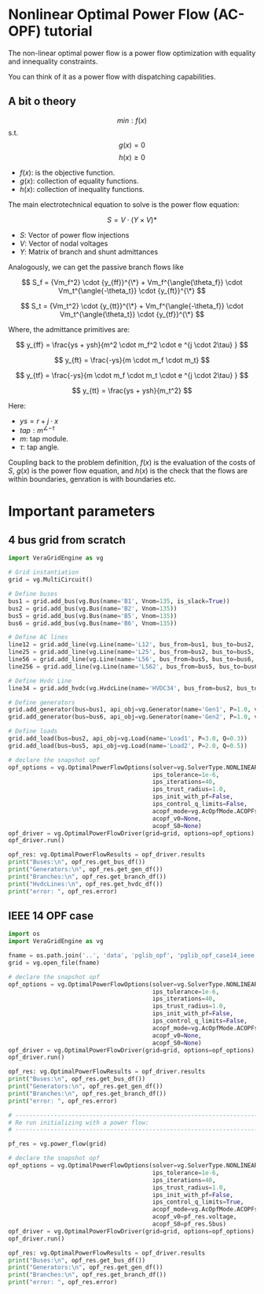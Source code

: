 # Nonlinear Optimal Power Flow (AC-OPF) tutorial

The non-linear optimal power flow is a power flow optimization with equality and innequality constraints.

You can think of it as a power flow with dispatching capabilities.

## A bit o theory

$$
min:  f(x)
$$
s.t. 
$$
g(x) = 0
$$
$$
h(x) \geq 0
$$

- $f(x)$: is the objective function.
- $g(x)$: collection of equality functions.
- $h(x)$: collection of inequality functions.

The main electrotechnical equation to solve is the power flow equation:

$$
S = V \cdot (Y \times V)*
$$

- $S$: Vector of power flow injections
- $V$: Vector of nodal voltages
- $Y$: Matrix of branch and shunt admittances

Analogously, we can get the passive branch flows like

$$
	S_f = {Vm_f^2} \cdot {y_{ff}}^{\*} + Vm_f^{\angle{\theta_f}} \cdot Vm_t^{\angle{-\theta_t}}  \cdot {y_{ft}}^{\*}
$$

$$
	S_t = {Vm_t^2} \cdot {y_{tt}}^{\*} + Vm_f^{\angle{-\theta_f}} \cdot Vm_t^{\angle{\theta_t}}  \cdot {y_{tf}}^{\*}
$$

Where, the admittance primitives are:

$$
	y_{ff} = \frac{ys + ysh}{m^2 \cdot m_f^2  \cdot e ^{j \cdot 2\tau} }
$$

$$
	y_{ft} = \frac{-ys}{m  \cdot m_f \cdot m_t} 
$$

$$
	y_{tf} = \frac{-ys}{m \cdot m_f \cdot m_t  \cdot e ^{j \cdot 2\tau} } 
$$

$$
	y_{tt} = \frac{ys + ysh}{m_t^2} 
$$


Here:

- $ys = r + j \cdot x$
- $tap: m^{\angle{-\tau}}$
- $m$: tap module.
- $\tau$: tap angle.

Coupling back to the problem definition, $f(x)$ is the evaluation of the costs of $S$,
$g(x)$ is the power flow equation, and $h(x)$ is the check that the flows are within boundaries, 
genration is with boundaries etc. 

# Important parameters


## 4 bus grid from scratch


```python
import VeraGridEngine as vg

# Grid instantiation
grid = vg.MultiCircuit()

# Define buses
bus1 = grid.add_bus(vg.Bus(name='B1', Vnom=135, is_slack=True))
bus2 = grid.add_bus(vg.Bus(name='B2', Vnom=135))
bus5 = grid.add_bus(vg.Bus(name='B5', Vnom=135))
bus6 = grid.add_bus(vg.Bus(name='B6', Vnom=135))

# Define AC lines
line12 = grid.add_line(vg.Line(name='L12', bus_from=bus1, bus_to=bus2, r=0.001, x=0.01, rate=12))
line25 = grid.add_line(vg.Line(name='L25', bus_from=bus2, bus_to=bus5, r=0.05, x=0.05, rate=12))
line56 = grid.add_line(vg.Line(name='L56', bus_from=bus5, bus_to=bus6, r=0.001, x=0.01, rate=12))
line256 = grid.add_line(vg.Line(name='L562', bus_from=bus5, bus_to=bus6, r=0.001, x=0.01, rate=12))

# Define Hvdc Line
line34 = grid.add_hvdc(vg.HvdcLine(name='HVDC34', bus_from=bus2, bus_to=bus5, Pset=0.2, rate=120))

# Define generators
grid.add_generator(bus=bus1, api_obj=vg.Generator(name='Gen1', P=1.0, vset=1.01))
grid.add_generator(bus=bus6, api_obj=vg.Generator(name='Gen2', P=1.0, vset=1.02))

# Define loads
grid.add_load(bus=bus2, api_obj=vg.Load(name='Load1', P=3.0, Q=0.3))
grid.add_load(bus=bus5, api_obj=vg.Load(name='Load2', P=2.0, Q=0.5))

# declare the snapshot opf
opf_options = vg.OptimalPowerFlowOptions(solver=vg.SolverType.NONLINEAR_OPF,
                                         ips_tolerance=1e-6,
                                         ips_iterations=40,
                                         ips_trust_radius=1.0,
                                         ips_init_with_pf=False,
                                         ips_control_q_limits=False,
                                         acopf_mode=vg.AcOpfMode.ACOPFstd,
                                         acopf_v0=None,
                                         acopf_S0=None)
opf_driver = vg.OptimalPowerFlowDriver(grid=grid, options=opf_options)
opf_driver.run()

opf_res: vg.OptimalPowerFlowResults = opf_driver.results
print("Buses:\n", opf_res.get_bus_df())
print("Generators:\n", opf_res.get_gen_df())
print("Branches:\n", opf_res.get_branch_df())
print("HvdcLines:\n", opf_res.get_hvdc_df())
print("error: ", opf_res.error)
```


## IEEE 14 OPF case

```python
import os
import VeraGridEngine as vg

fname = os.path.join('..', 'data', 'pglib_opf', 'pglib_opf_case14_ieee.m')
grid = vg.open_file(fname)

# declare the snapshot opf
opf_options = vg.OptimalPowerFlowOptions(solver=vg.SolverType.NONLINEAR_OPF,
                                         ips_tolerance=1e-6,
                                         ips_iterations=40,
                                         ips_trust_radius=1.0,
                                         ips_init_with_pf=False,
                                         ips_control_q_limits=False,
                                         acopf_mode=vg.AcOpfMode.ACOPFstd,
                                         acopf_v0=None,
                                         acopf_S0=None)
opf_driver = vg.OptimalPowerFlowDriver(grid=grid, options=opf_options)
opf_driver.run()

opf_res: vg.OptimalPowerFlowResults = opf_driver.results
print("Buses:\n", opf_res.get_bus_df())
print("Generators:\n", opf_res.get_gen_df())
print("Branches:\n", opf_res.get_branch_df())
print("error: ", opf_res.error)

# -----------------------------------------------------------------------------
# Re run initializing with a power flow:
# -----------------------------------------------------------------------------

pf_res = vg.power_flow(grid)

# declare the snapshot opf
opf_options = vg.OptimalPowerFlowOptions(solver=vg.SolverType.NONLINEAR_OPF,
                                         ips_tolerance=1e-6,
                                         ips_iterations=40,
                                         ips_trust_radius=1.0,
                                         ips_init_with_pf=False,
                                         ips_control_q_limits=True,
                                         acopf_mode=vg.AcOpfMode.ACOPFstd,
                                         acopf_v0=pf_res.voltage,
                                         acopf_S0=pf_res.Sbus)
opf_driver = vg.OptimalPowerFlowDriver(grid=grid, options=opf_options)
opf_driver.run()

opf_res: vg.OptimalPowerFlowResults = opf_driver.results
print("Buses:\n", opf_res.get_bus_df())
print("Generators:\n", opf_res.get_gen_df())
print("Branches:\n", opf_res.get_branch_df())
print("error: ", opf_res.error)
```

